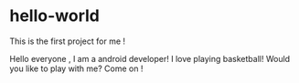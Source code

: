 # hello-world
This is the first project for me !

Hello everyone , I am a android developer! I love playing basketball! Would you like to play with me?
Come on !
